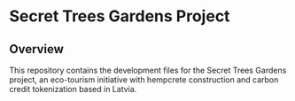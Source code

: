 # Secret Trees Gardens Project

## Overview
This repository contains the development files for the Secret Trees Gardens project, an eco-tourism initiative with hempcrete construction and carbon credit tokenization based in Latvia.
